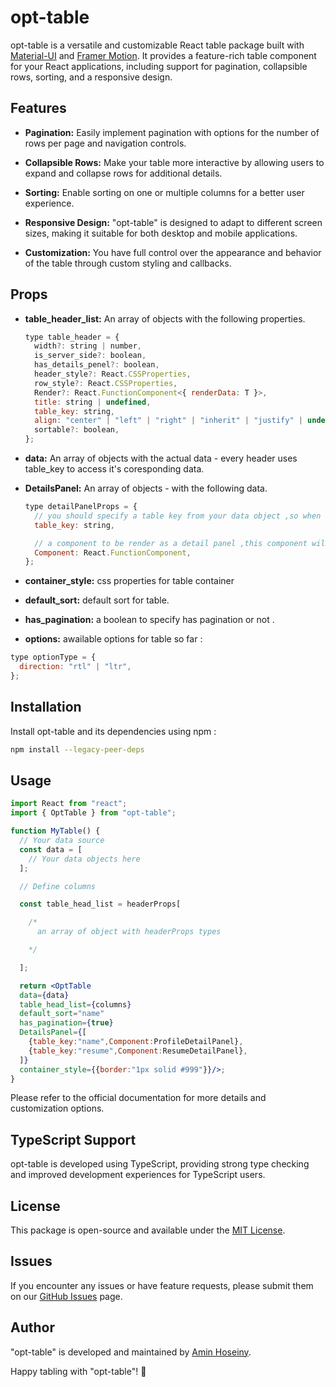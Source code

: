 # opt-table

opt-table is a versatile and customizable React table package built with [Material-UI](https://mui.com/) and [Framer Motion](https://www.framer.com/motion/). It provides a feature-rich table component for your React applications, including support for pagination, collapsible rows, sorting, and a responsive design.

## Features

- **Pagination:** Easily implement pagination with options for the number of rows per page and navigation controls.

- **Collapsible Rows:** Make your table more interactive by allowing users to expand and collapse rows for additional details.

- **Sorting:** Enable sorting on one or multiple columns for a better user experience.

- **Responsive Design:** "opt-table" is designed to adapt to different screen sizes, making it suitable for both desktop and mobile applications.

- **Customization:** You have full control over the appearance and behavior of the table through custom styling and callbacks.

## Props

- **table_header_list:** An array of objects with the following properties.
  ```jsx
  type table_header = {
    width?: string | number,
    is_server_side?: boolean,
    has_details_penel?: boolean,
    header_style?: React.CSSProperties,
    row_style?: React.CSSProperties,
    Render?: React.FunctionComponent<{ renderData: T }>,
    title: string | undefined,
    table_key: string,
    align: "center" | "left" | "right" | "inherit" | "justify" | undefined,
    sortable?: boolean,
  };
  ```
- **data:** An array of objects with the actual data - every header uses table_key to access it's coresponding data.
- **DetailsPanel:** An array of objects - with the following data.

  ```jsx
  type detailPanelProps = {
    // you should specify a table key from your data object ,so when that cell is clicked collapse table will opens
    table_key: string,

    // a component to be render as a detail panel ,this component will recive an ebject with the row data
    Component: React.FunctionComponent,
  };
  ```

- **container_style:** css properties for table container
- **default_sort:** default sort for table.
- **has_pagination:** a boolean to specify has pagination or not .
- **options:** awailable options for table so far :

```jsx
type optionType = {
  direction: "rtl" | "ltr",
};
```

## Installation

Install opt-table and its dependencies using npm :

```bash
npm install --legacy-peer-deps
```

## Usage

```jsx
import React from "react";
import { OptTable } from "opt-table";

function MyTable() {
  // Your data source
  const data = [
    // Your data objects here
  ];

  // Define columns

  const table_head_list = headerProps[

    /*
      an array of object with headerProps types

    */

  ];

  return <OptTable
  data={data}
  table_head_list={columns}
  default_sort="name"
  has_pagination={true}
  DetailsPanel={[
    {table_key:"name",Component:ProfileDetailPanel},
    {table_key:"resume",Component:ResumeDetailPanel},
  ]}
  container_style={{border:"1px solid #999"}}/>;
}
```

Please refer to the official documentation for more details and customization options.

## TypeScript Support

opt-table is developed using TypeScript, providing strong type checking and improved development experiences for TypeScript users.

<!-- ## Usage with TypeScript

When using "opt-table" in a TypeScript project, you can take full advantage of type safety and autocomplete for props and data structures. Make sure to include TypeScript definitions when importing the package. -->

<!-- ## Documentation

For detailed usage and customization instructions, check out the official documentation [here](#). -->

## License

This package is open-source and available under the [MIT License](LICENSE).

<!-- ## Contributing

We welcome contributions from the community. Please read our [Contribution Guidelines](CONTRIBUTING.md) for more information on how to get started. -->

## Issues

If you encounter any issues or have feature requests, please submit them on our [GitHub Issues](https://github.com/your-repo/opt-table/issues) page.

## Author

"opt-table" is developed and maintained by [Amin Hoseiny](https://github.com/ir-tec).

Happy tabling with "opt-table"! 🚀
